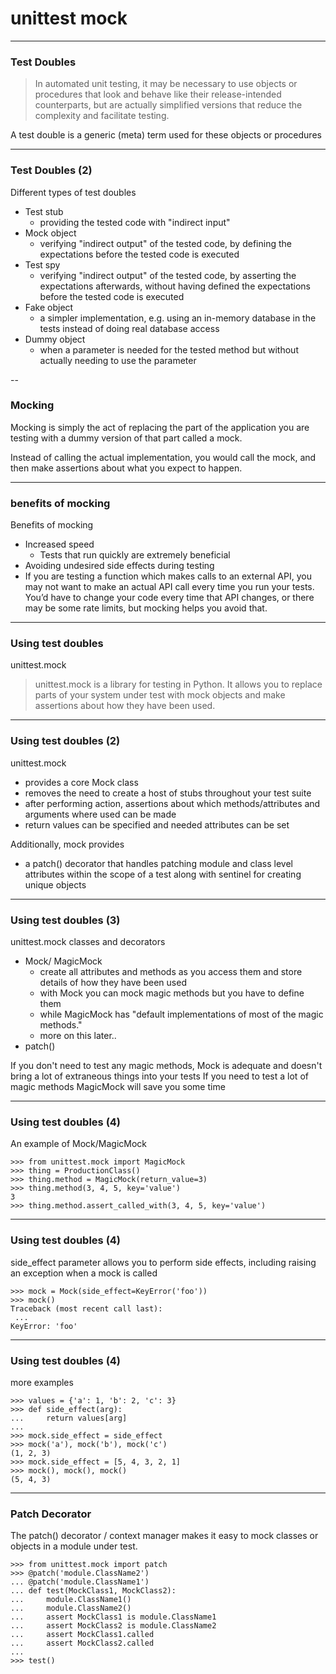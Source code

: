 # unittest mock

---
### Test Doubles

> In automated unit testing, it may be necessary to use objects or procedures that look and behave like their release-intended counterparts, but are actually simplified versions that reduce the complexity and facilitate testing. 

A test double is a generic (meta) term used for these objects or procedures

---
### Test Doubles (2)
Different types of test doubles
- Test stub 
  - providing the tested code with "indirect input"
- Mock object 
  - verifying "indirect output" of the tested code, by defining the expectations before the tested code is executed
- Test spy 
  - verifying "indirect output" of the tested code, by asserting the expectations afterwards, without having defined the expectations before the tested code is executed
- Fake object 
  - a simpler implementation, e.g. using an in-memory database in the tests instead of doing real database access
- Dummy object 
  - when a parameter is needed for the tested method but without actually needing to use the parameter

--
### Mocking
Mocking is simply the act of replacing the part of the application you are testing with a dummy version of that part called a mock.

Instead of calling the actual implementation, you would call the mock, and then make assertions about what you expect to happen.

---
### benefits of mocking
Benefits of mocking
- Increased speed 
    - Tests that run quickly are extremely beneficial
- Avoiding undesired side effects during testing 
- If you are testing a function which makes calls to an external API, you may not want to make an actual API call every time you run your tests. You’d have to change your code every time that API changes, or there may be some rate limits, but mocking helps you avoid that.

---
### Using test doubles
unittest.mock

> unittest.mock is a library for testing in Python. It allows you to replace parts of your system under test with mock objects and make assertions about how they have been used.


---
### Using test doubles (2)
unittest.mock
- provides a core Mock class
- removes the need to create a host of stubs throughout your test suite
- after performing action, assertions about which methods/attributes and arguments where used can be made
- return values can be specified and needed attributes can be set

Additionally, mock provides 
- a patch() decorator that handles patching module and class level attributes within the scope of a test
  along with sentinel for creating unique objects

---
### Using test doubles (3)
unittest.mock classes and decorators
- Mock/ MagicMock 
  - create all attributes and methods as you access them and store details of how they have been used
  - with Mock you can mock magic methods but you have to define them
  - while MagicMock has "default implementations of most of the magic methods."
  - more on this later..
- patch()

If you don't need to test any magic methods, Mock is adequate and doesn't bring a lot of extraneous things into your tests
If you need to test a lot of magic methods MagicMock will save you some time


---
### Using test doubles (4)
An example of Mock/MagicMock
```
>>> from unittest.mock import MagicMock
>>> thing = ProductionClass()
>>> thing.method = MagicMock(return_value=3)
>>> thing.method(3, 4, 5, key='value')
3
>>> thing.method.assert_called_with(3, 4, 5, key='value')
```

---
### Using test doubles (4)
side_effect parameter allows you to perform side effects, 
including raising an exception when a mock is called

```
>>> mock = Mock(side_effect=KeyError('foo'))
>>> mock()
Traceback (most recent call last):
 ...
KeyError: 'foo'
```

---
### Using test doubles (4)
more examples

```
>>> values = {'a': 1, 'b': 2, 'c': 3}
>>> def side_effect(arg):
...     return values[arg]
...
>>> mock.side_effect = side_effect
>>> mock('a'), mock('b'), mock('c')
(1, 2, 3)
>>> mock.side_effect = [5, 4, 3, 2, 1]
>>> mock(), mock(), mock()
(5, 4, 3)
```

---
### Patch Decorator
The patch() decorator / context manager makes it easy to mock classes or objects in a module under test.

```
>>> from unittest.mock import patch
>>> @patch('module.ClassName2')
... @patch('module.ClassName1')
... def test(MockClass1, MockClass2):
...     module.ClassName1()
...     module.ClassName2()
...     assert MockClass1 is module.ClassName1
...     assert MockClass2 is module.ClassName2
...     assert MockClass1.called
...     assert MockClass2.called
...
>>> test()
```




